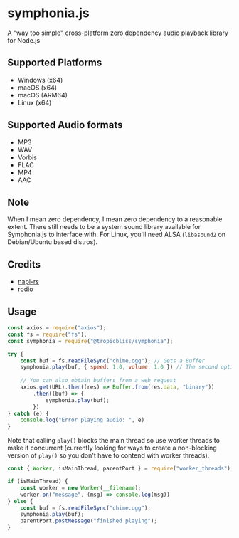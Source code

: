 # symphonia.js

A "way too simple" cross-platform zero dependency audio playback library for Node.js

## Supported Platforms

- Windows (x64)
- macOS (x64)
- macOS (ARM64)
- Linux (x64)

## Supported Audio formats

- MP3
- WAV
- Vorbis
- FLAC
- MP4
- AAC

## Note

When I mean zero dependency, I mean zero dependency to a reasonable extent. There still needs to be a system sound library available for Symphonia.js to interface with. For Linux, you'll need ALSA (`libasound2` on Debian/Ubuntu based distros).

## Credits

- [napi-rs](https://github.com/napi-rs/napi-rs)
- [rodio](https://github.com/RustAudio/rodio)

## Usage

```js
const axios = require("axios");
const fs = require("fs");
const symphonia = require("@tropicbliss/symphonia");

try {
    const buf = fs.readFileSync("chime.ogg"); // Gets a Buffer
    symphonia.play(buf, { speed: 1.0, volume: 1.0 }) // The second option object is optional. The speed and volume is both set to 1.0 by default.
    
    // You can also obtain buffers from a web request
    axios.get(URL).then((res) => Buffer.from(res.data, "binary"))
        .then((buf) => {
            symphonia.play(buf);
        })
} catch (e) {
    console.log("Error playing audio: ", e)
}
```

Note that calling `play()` blocks the main thread so use worker threads to make it concurrent (currently looking for ways to create a non-blocking version of `play()` so you don't have to contend with worker threads).

```js
const { Worker, isMainThread, parentPort } = require("worker_threads");

if (isMainThread) {
    const worker = new Worker(__filename);
    worker.on("message", (msg) => console.log(msg))
} else {
    const buf = fs.readFileSync("chime.ogg");
    symphonia.play(buf);
    parentPort.postMessage("finished playing");
}
```
